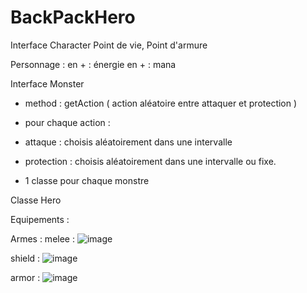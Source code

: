 # BackPackHero

Interface Character
Point de vie, Point d'armure

Personnage : 
en + : énergie
en + : mana


Interface Monster
- method : getAction ( action aléatoire entre attaquer et protection )
- pour chaque action : 
- attaque : choisis aléatoirement dans une intervalle
- protection : choisis aléatoirement dans une intervalle ou fixe.

- 1 classe pour chaque monstre


Classe Hero

Equipements : 

Armes : 
melee : ![image](https://user-images.githubusercontent.com/117275175/227722871-9ff10c18-6dfd-4f8c-8b86-e14ef4c6a74d.png)

shield : ![image](https://user-images.githubusercontent.com/117275175/227723677-a9f79c34-1357-46fb-aaa5-e0c9dcbc818d.png)

armor : ![image](https://user-images.githubusercontent.com/117275175/227723767-acb44c4a-3e4b-4ad3-b6c5-b4d5933b5838.png)

